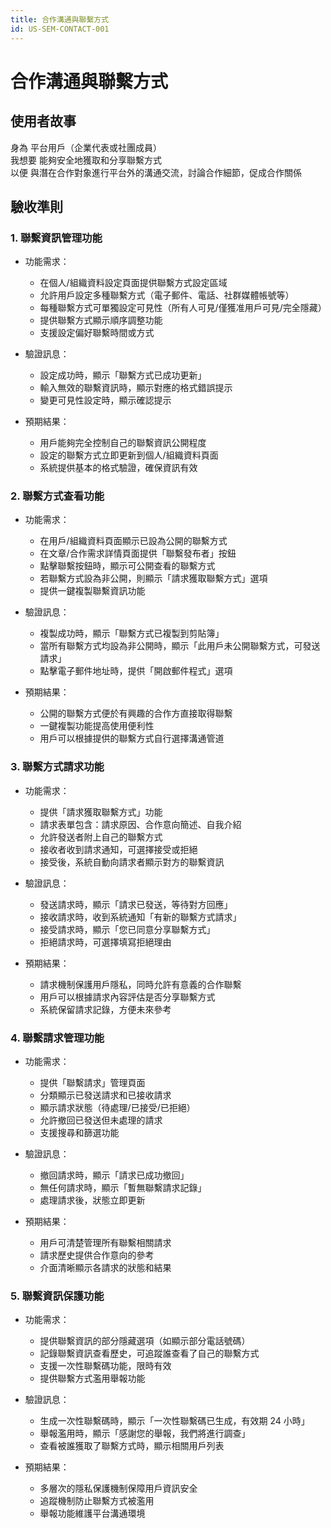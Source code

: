 ```yaml
---
title: 合作溝通與聯繫方式
id: US-SEM-CONTACT-001
---
```


# 合作溝通與聯繫方式

## 使用者故事

身為 平台用戶（企業代表或社團成員）  
我想要 能夠安全地獲取和分享聯繫方式  
以便 與潛在合作對象進行平台外的溝通交流，討論合作細節，促成合作關係

## 驗收準則

### 1. 聯繫資訊管理功能

- 功能需求：

  - 在個人/組織資料設定頁面提供聯繫方式設定區域
  - 允許用戶設定多種聯繫方式（電子郵件、電話、社群媒體帳號等）
  - 每種聯繫方式可單獨設定可見性（所有人可見/僅獲准用戶可見/完全隱藏）
  - 提供聯繫方式顯示順序調整功能
  - 支援設定偏好聯繫時間或方式

- 驗證訊息：

  - 設定成功時，顯示「聯繫方式已成功更新」
  - 輸入無效的聯繫資訊時，顯示對應的格式錯誤提示
  - 變更可見性設定時，顯示確認提示

- 預期結果：
  - 用戶能夠完全控制自己的聯繫資訊公開程度
  - 設定的聯繫方式立即更新到個人/組織資料頁面
  - 系統提供基本的格式驗證，確保資訊有效

### 2. 聯繫方式查看功能

- 功能需求：

  - 在用戶/組織資料頁面顯示已設為公開的聯繫方式
  - 在文章/合作需求詳情頁面提供「聯繫發布者」按鈕
  - 點擊聯繫按鈕時，顯示可公開查看的聯繫方式
  - 若聯繫方式設為非公開，則顯示「請求獲取聯繫方式」選項
  - 提供一鍵複製聯繫資訊功能

- 驗證訊息：

  - 複製成功時，顯示「聯繫方式已複製到剪貼簿」
  - 當所有聯繫方式均設為非公開時，顯示「此用戶未公開聯繫方式，可發送請求」
  - 點擊電子郵件地址時，提供「開啟郵件程式」選項

- 預期結果：
  - 公開的聯繫方式便於有興趣的合作方直接取得聯繫
  - 一鍵複製功能提高使用便利性
  - 用戶可以根據提供的聯繫方式自行選擇溝通管道

### 3. 聯繫方式請求功能

- 功能需求：

  - 提供「請求獲取聯繫方式」功能
  - 請求表單包含：請求原因、合作意向簡述、自我介紹
  - 允許發送者附上自己的聯繫方式
  - 接收者收到請求通知，可選擇接受或拒絕
  - 接受後，系統自動向請求者顯示對方的聯繫資訊

- 驗證訊息：

  - 發送請求時，顯示「請求已發送，等待對方回應」
  - 接收請求時，收到系統通知「有新的聯繫方式請求」
  - 接受請求時，顯示「您已同意分享聯繫方式」
  - 拒絕請求時，可選擇填寫拒絕理由

- 預期結果：
  - 請求機制保護用戶隱私，同時允許有意義的合作聯繫
  - 用戶可以根據請求內容評估是否分享聯繫方式
  - 系統保留請求記錄，方便未來參考

### 4. 聯繫請求管理功能

- 功能需求：

  - 提供「聯繫請求」管理頁面
  - 分類顯示已發送請求和已接收請求
  - 顯示請求狀態（待處理/已接受/已拒絕）
  - 允許撤回已發送但未處理的請求
  - 支援搜尋和篩選功能

- 驗證訊息：

  - 撤回請求時，顯示「請求已成功撤回」
  - 無任何請求時，顯示「暫無聯繫請求記錄」
  - 處理請求後，狀態立即更新

- 預期結果：
  - 用戶可清楚管理所有聯繫相關請求
  - 請求歷史提供合作意向的參考
  - 介面清晰顯示各請求的狀態和結果

### 5. 聯繫資訊保護功能

- 功能需求：

  - 提供聯繫資訊的部分隱藏選項（如顯示部分電話號碼）
  - 記錄聯繫資訊查看歷史，可追蹤誰查看了自己的聯繫方式
  - 支援一次性聯繫碼功能，限時有效
  - 提供聯繫方式濫用舉報功能

- 驗證訊息：

  - 生成一次性聯繫碼時，顯示「一次性聯繫碼已生成，有效期 24 小時」
  - 舉報濫用時，顯示「感謝您的舉報，我們將進行調查」
  - 查看被誰獲取了聯繫方式時，顯示相關用戶列表

- 預期結果：
  - 多層次的隱私保護機制保障用戶資訊安全
  - 追蹤機制防止聯繫方式被濫用
  - 舉報功能維護平台溝通環境
